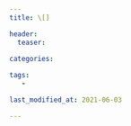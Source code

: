 ```yaml
---
title: \[] 

header:
  teaser: 

categories: 
   
tags:
   - 

last_modified_at: 2021-06-03 

---
```

<!--stackedit_data:
eyJoaXN0b3J5IjpbMTU0OTA2OTY4Myw2MjMwMjIyNjBdfQ==
-->